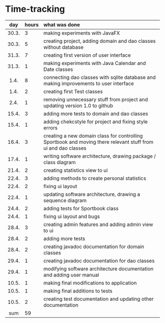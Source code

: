 # Time-tracking

| day | hours | what was done |
| :----:|:-----| :-----|
| 30.3. | 3    | making experiments with JavaFX |
| 30.3. | 5    | creating project, adding domain and dao classes without database |
| 31.3. | 7    | creating first version of user interface |
| 31.3. | 1    | making experiments with Java Calendar and Date classes |
| 1.4.  | 8    | connecting dao classes with sqlite database and making improvements to user interface |
| 1.4.  | 2    | creating first Test classes |
| 2.4.  | 1    | removing unnecessary stuff from project and updating version 1.0 to github |
| 15.4. | 3    | adding more tests to domain and dao classes |
| 15.4. | 1    | adding chekcstyle for project and fixing style errors |
| 16.4. | 3    | creating a new domain class for controlling Sportbook and moving there relevant stuff from ui and dao classes |
| 17.4. | 1    | writing software architecture, drawing package / class diagram |
| 21.4. | 2    | creating statistics view to ui |
| 22.4. | 3    | adding methods to create personal statistics |
| 22.4. | 2    | fixing ui layout |
| 22.4. | 1    | updating software architecture, drawing a sequence diagram |
| 24.4. | 2    | adding tests for Sportbook class |
| 24.4. | 1    | fixing ui layout and bugs |
| 28.4. | 3    | creating admin features and adding admin view to ui |
| 28.4. | 2    | adding more tests |
| 28.4. | 2    | creating javadoc documentation for domain classes |
| 29.4. | 1    | creating javadoc documentation for dao classes |
| 29.4. | 1    | modifying software architecture documentation and adding user manual |
| 10.5. | 1    | making final modifications to application |
| 10.5. | 1    | making final additions to tests |
| 10.5. | 2    | creating test documentation and updating other documentation |
| sum   | 59   |    |
